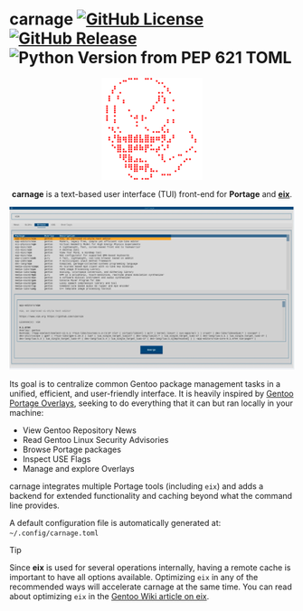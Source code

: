 # carnage [![GitHub License](https://img.shields.io/github/license/dsafxP/carnage)](LICENSE) [![GitHub Release](https://img.shields.io/github/v/release/dsafxP/carnage)](https://github.com/dsafxP/carnage/releases) ![Python Version from PEP 621 TOML](https://img.shields.io/python/required-version-toml?tomlFilePath=https%3A%2F%2Fraw.githubusercontent.com%2FdsafxP%2Fcarnage%2Fmain%2Fpyproject.toml)

<div align="center">

![carnage logo](./assets/carnage.svg)

**carnage** is a text-based user interface (TUI) front-end for **Portage** and [**eix**](https://wiki.gentoo.org/wiki/Eix).

<img src="./.github/carnage_alacritty_textual-light.webp" alt="Preview" width="700">

</div>

Its goal is to centralize common Gentoo package management tasks in a unified, efficient, and user-friendly interface. It is heavily inspired by [Gentoo Portage Overlays](https://gpo.zugaina.org/), seeking to do everything that it can but ran locally in your machine:

- View Gentoo Repository News
- Read Gentoo Linux Security Advisories
- Browse Portage packages
- Inspect USE Flags
- Manage and explore Overlays

carnage integrates multiple Portage tools (including `eix`) and adds a backend for extended functionality and caching beyond what the command line provides.

A default configuration file is automatically generated at: `~/.config/carnage.toml`

> [!TIP]
> Since **eix** is used for several operations internally, having a remote cache is important to have all options available. Optimizing `eix` in any of the recommended ways will accelerate carnage at the same time. You can read about optimizing `eix` in the [Gentoo Wiki article on eix](https://wiki.gentoo.org/wiki/Eix).

<!--
# Installation

carnage is available through the [GURU](https://wiki.gentoo.org/wiki/Project:GURU) overlay:

```bash
emerge --ask app-portage/carnage
```
-->
